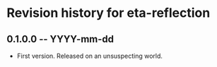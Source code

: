 # Revision history for eta-reflection

## 0.1.0.0  -- YYYY-mm-dd

* First version. Released on an unsuspecting world.
